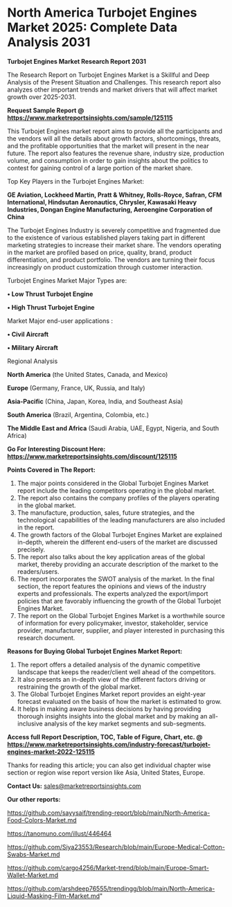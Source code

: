 # North America Turbojet Engines Market 2025: Complete Data Analysis 2031

<strong>Turbojet Engines Market Research Report 2031</strong>

The Research Report on Turbojet Engines Market is a Skillful and Deep Analysis of the Present Situation and Challenges. This research report also analyzes other important trends and market drivers that will affect market growth over 2025-2031.

<strong>Request Sample Report @ <a href=https://www.marketreportsinsights.com/sample/125115>https://www.marketreportsinsights.com/sample/125115</a></strong>

This Turbojet Engines market report aims to provide all the participants and the vendors will all the details about growth factors, shortcomings, threats, and the profitable opportunities that the market will present in the near future. The report also features the revenue share, industry size, production volume, and consumption in order to gain insights about the politics to contest for gaining control of a large portion of the market share.

Top Key Players in the Turbojet Engines Market:

<strong>GE Aviation, Lockheed Martin, Pratt & Whitney, Rolls-Royce, Safran, CFM International, Hindsutan Aeronautics, Chrysler, Kawasaki Heavy Industries, Dongan Engine Manufacturing, Aeroengine Corporation of China</strong>

The Turbojet Engines Industry is severely competitive and fragmented due to the existence of various established players taking part in different marketing strategies to increase their market share. The vendors operating in the market are profiled based on price, quality, brand, product differentiation, and product portfolio. The vendors are turning their focus increasingly on product customization through customer interaction.

Turbojet Engines Market Major Types are:

<strong>• Low Thrust Turbojet Engine

• High Thrust Turbojet Engine</strong>

Market Major end-user applications :

<strong>• Civil Aircraft

• Military Aircraft</strong>

Regional Analysis

</u><strong><b>North America</b></strong> (the United States, Canada, and Mexico)

<strong><b>Europe </b></strong>(Germany, France, UK, Russia, and Italy)

<strong><b>Asia-Pacific</b></strong> (China, Japan, Korea, India, and Southeast Asia)

<strong><b>South America</b></strong> (Brazil, Argentina, Colombia, etc.)

<strong><b>The Middle East and Africa</b></strong> (Saudi Arabia, UAE, Egypt, Nigeria, and South Africa)

<strong>Go For Interesting Discount Here: <a href=https://www.marketreportsinsights.com/discount/125115>https://www.marketreportsinsights.com/discount/125115</a></strong>

<strong>Points Covered in The Report:</strong>
<ol>
  <li>The major points considered in the Global Turbojet Engines Market report include the leading competitors operating in the global market.</li>
  <li>The report also contains the company profiles of the players operating in the global market.</li>
  <li>The manufacture, production, sales, future strategies, and the technological capabilities of the leading manufacturers are also included in the report.</li>
  <li>The growth factors of the Global Turbojet Engines Market are explained in-depth, wherein the different end-users of the market are discussed precisely.</li>
  <li>The report also talks about the key application areas of the global market, thereby providing an accurate description of the market to the readers/users.</li>
  <li>The report incorporates the SWOT analysis of the market. In the final section, the report features the opinions and views of the industry experts and professionals. The experts analyzed the export/import policies that are favorably influencing the growth of the Global Turbojet Engines Market.</li>
  <li>The report on the Global Turbojet Engines Market is a worthwhile source of information for every policymaker, investor, stakeholder, service provider, manufacturer, supplier, and player interested in purchasing this research document.</li>
</ol>
<strong>Reasons for Buying Global Turbojet Engines Market Report:</strong>

<ol>
  <li>The report offers a detailed analysis of the dynamic competitive landscape that keeps the reader/client well ahead of the competitors.</li>
  <li>It also presents an in-depth view of the different factors driving or restraining the growth of the global market.</li>
  <li>The Global Turbojet Engines Market report provides an eight-year forecast evaluated on the basis of how the market is estimated to grow.</li>
  <li>It helps in making aware business decisions by having providing thorough insights insights into the global market and by making an all-inclusive analysis of the key market segments and sub-segments.</li>
</ol>
<strong>Access full Report Description, TOC, Table of Figure, Chart, etc. @ <a href=https://www.marketreportsinsights.com/industry-forecast/turbojet-engines-market-2022-125115>https://www.marketreportsinsights.com/industry-forecast/turbojet-engines-market-2022-125115</a></strong>


Thanks for reading this article; you can also get individual chapter wise section or region wise report version like Asia, United States, Europe.

<strong>Contact Us:</strong>
sales@marketreportsinsights.com

<strong>Our other reports:</strong>

<a href=https://github.com/sayysaif/trending-report/blob/main/North-America-Food-Colors-Market.md>https://github.com/sayysaif/trending-report/blob/main/North-America-Food-Colors-Market.md</a>

<a href=https://tanomuno.com/illust/446464>https://tanomuno.com/illust/446464</a>

<a href=https://github.com/Siya23553/Research/blob/main/Europe-Medical-Cotton-Swabs-Market.md>https://github.com/Siya23553/Research/blob/main/Europe-Medical-Cotton-Swabs-Market.md</a>

<a href=https://github.com/cargo4256/Market-trend/blob/main/Europe-Smart-Wallet-Market.md>https://github.com/cargo4256/Market-trend/blob/main/Europe-Smart-Wallet-Market.md</a>

<a href=https://github.com/arshdeep76555/trendingg/blob/main/North-America-Liquid-Masking-Film-Market.md>https://github.com/arshdeep76555/trendingg/blob/main/North-America-Liquid-Masking-Film-Market.md</a>"
